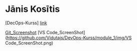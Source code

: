 ﻿# Jānis Kosītis

[DecOps-Kurss] [link]

[Git_Screenshot](https://github.com/Vidutajs/DevOps-Kurss/module_1/img/Git_Screenshot.png)
[VS Code_ScreenShot](https://github.com/Vidutajs/DevOps-Kurss/module_1/img/VS Code_ScreenShot.png)

[link]: <https://github.com/Vidutajs/DevOps-Kurss>